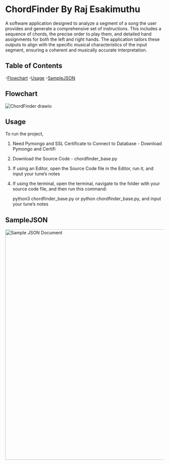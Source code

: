 # ChordFinder By Raj Esakimuthu
A software application designed to analyze a segment of a song the user provides and generate a comprehensive set of instructions. This includes a sequence of chords, the precise order to play them, and detailed hand assignments for both the left and right hands. The application tailors these outputs to align with the specific musical characteristics of the input segment, ensuring a coherent and musically accurate interpretation.

## Table of Contents
-[Flowchart](#flowchart)
-[Usage](#usage)
-[SampleJSON](#samplejson)

## Flowchart
![ChordFinder drawio](https://github.com/user-attachments/assets/1ac74f2d-ea24-4fa6-bb9d-d5e53191737d)

## Usage 
To run the project,
1. Need Pymongo and SSL Certificate to Connect to Database - Download Pymongo and Certifi
1. Download the Source Code - chordfinder_base.py
2. If using an Editor, open the Source Code file in the Editor, run it, and input your tune’s notes
3. If using the terminal, open the terminal, navigate to the folder with your source code file, and then run this command:

   python3 chordfinder_base.py
   or
   python chordfinder_base.py, and input your tune’s notes
   
## SampleJSON
<img width="732" alt="Sample JSON Document" src="https://github.com/user-attachments/assets/d2c52478-6388-4cb0-b070-db0893f5f90e">
